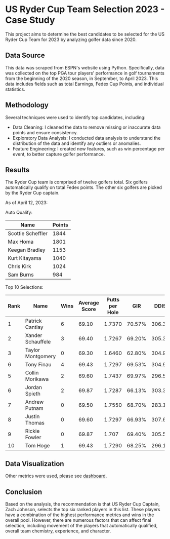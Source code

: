 # US Ryder Cup Team Selection 2023 - Case Study

This project aims to determine the best candidates to be selected for the US Ryder Cup Team for 2023 by analyzing golfer data since 2020.

## Data Source

This data was scraped from ESPN's website using Python. Specifically, data was collected on the top PGA tour players' performance in golf tournaments from the beginning of the 2020 season, in September, to April 2023.
This data includes fields such as total Earnings, Fedex Cup Points, and individual statistics.

## Methodology

Several techniques were used to identify top candidates, including:
* Data Cleaning: I cleaned the data to remove missing or inaccurate data points and ensure consistency. 
* Exploratory Data Analysis: I conducted data analysis to understand the distribution of the data and identify any outliers or anomalies.
* Feature Engineering: I created new features, such as win percentage per event, to better capture golfer performance.

## Results

The Ryder Cup team is comprised of twelve golfers total. Six golfers automatically qualify on total Fedex points. 
The other six golfers are picked by the Ryder Cup captain.

As of April 12, 2023:

Auto Qualify:

| Name | Points | 
| --------------- | --------------- |
| Scottie Scheffler | 1844 | 
| Max Homa | 1801 | 
| Keegan Bradley| 1153 | 
| Kurt Kitayama | 1040 | 
| Chris Kirk | 1024 | 
| Sam Burns | 984 | 


Top 10 Selections:

| Rank | Name | Wins | Average Score | Putts per Hole | GIR | DDIS |
| --------------- | --------------- | --------------- | --------------- | --------------- | --------------- | --------------- | 
|1| Patrick Cantlay | 6 | 69.10 | 1.7370 | 70.57% | 306.37 | 
|2| Xander Schauffele| 3 | 69.40 | 1.7267 | 69.20% | 305.30 |
|3| Taylor Montgomery | 0 | 69.30 | 1.6460 | 62.80% | 304.90 | 
|6| Tony Finau | 4 | 69.43 | 1.7297 | 69.53% | 304.97 |
|5| Collin Morikawa | 2 | 69.60 | 1.7437 | 69.97% | 296.53 | 
|6| Jordan Spieth| 2 | 69.87 | 1.7287 | 66.13% | 303.30 | 
|7| Andrew Putnam | 0 | 69.50 | 1.7550 | 68.70% | 283.10 | 
|8| Justin Thomas | 0 | 69.60 | 1.7297 | 66.93% | 307.63 | 
|9| Rickie Fowler | 0 | 69.87 | 1.707 | 69.40% | 305.50 | 
|10| Tom Hoge | 1 | 69.43 | 1.7290 | 68.25% | 296.15 | 

## Data Visualization

Other metrics were used, please see [dashboard](https://public.tableau.com/app/profile/joseph.glenn/viz/RyderCupCandidates-CareerStats2020-Present/RyderCup-CaseStudy).

## Conclusion
Based on the analysis, the recommendation is that US Ryder Cup Captain, Zach Johnson, selects the top six ranked players in this list. These players have a combination of the highest performance metrics and wins in the overall pool. However, there are numerous factors that can affect final selection, including movement of the players that automatically qualified, overall team chemistry, experience, and character. 
